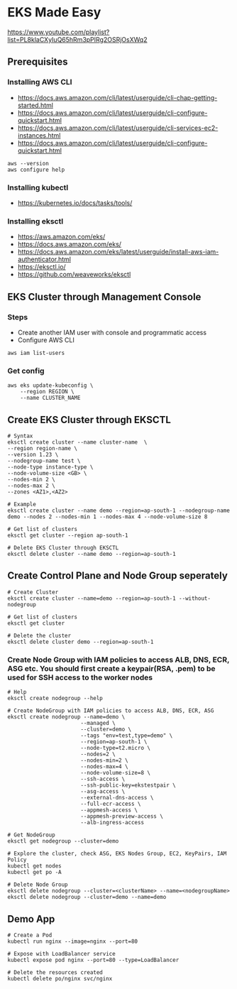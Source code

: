 # EKS Made Easy
https://www.youtube.com/playlist?list=PL8klaCXyIuQ65hRm3pPIRg2OSRjOsXWq2

## Prerequisites

### Installing AWS CLI
- https://docs.aws.amazon.com/cli/latest/userguide/cli-chap-getting-started.html
- https://docs.aws.amazon.com/cli/latest/userguide/cli-configure-quickstart.html
- https://docs.aws.amazon.com/cli/latest/userguide/cli-services-ec2-instances.html
- https://docs.aws.amazon.com/cli/latest/userguide/cli-configure-quickstart.html

```
aws --version
aws configure help
```

### Installing kubectl
- https://kubernetes.io/docs/tasks/tools/


### Installing eksctl
- https://aws.amazon.com/eks/
- https://docs.aws.amazon.com/eks/
- https://docs.aws.amazon.com/eks/latest/userguide/install-aws-iam-authenticator.html
- https://eksctl.io/
- https://github.com/weaveworks/eksctl


## EKS Cluster through Management Console
### Steps
- Create another IAM user with console and programmatic access
- Configure AWS CLI

```
aws iam list-users
```
### Get config
```
aws eks update-kubeconfig \
    --region REGION \
    --name CLUSTER_NAME 
```

## Create EKS Cluster through EKSCTL

```
# Syntax
eksctl create cluster --name cluster-name  \
--region region-name \
--version 1.23 \
--nodegroup-name test \
--node-type instance-type \
--node-volume-size <GB> \
--nodes-min 2 \
--nodes-max 2 \ 
--zones <AZ1>,<AZ2>

# Example
eksctl create cluster --name demo --region=ap-south-1 --nodegroup-name demo --nodes 2 --nodes-min 1 --nodes-max 4 --node-volume-size 8 

# Get list of clusters
eksctl get cluster --region ap-south-1

# Delete EKS Cluster through EKSCTL
eksctl delete cluster --name demo --region=ap-south-1
```

## Create Control Plane and Node Group seperately

```
# Create Cluster
eksctl create cluster --name=demo --region=ap-south-1 --without-nodegroup 

# Get list of clusters
eksctl get cluster    

# Delete the cluster
eksctl delete cluster demo --region=ap-south-1
```

### Create Node Group with IAM policies to access ALB, DNS, ECR, ASG etc. You should first create a keypair(RSA, .pem) to be used for SSH access to the worker nodes
```
# Help
eksctl create nodegroup --help

# Create NodeGroup with IAM policies to access ALB, DNS, ECR, ASG
eksctl create nodegroup --name=demo \
                       --managed \
                       --cluster=demo \
                       --tags "env=test,type=demo" \
                       --region=ap-south-1 \
                       --node-type=t2.micro \
                       --nodes=2 \
                       --nodes-min=2 \
                       --nodes-max=4 \
                       --node-volume-size=8 \
                       --ssh-access \
                       --ssh-public-key=ekstestpair \
                       --asg-access \
                       --external-dns-access \
                       --full-ecr-access \
                       --appmesh-access \
                       --appmesh-preview-access \
                       --alb-ingress-access 

# Get NodeGroup
eksctl get nodegroup --cluster=demo

# Explore the cluster, check ASG, EKS Nodes Group, EC2, KeyPairs, IAM Policy
kubectl get nodes 
kubectl get po -A

# Delete Node Group
eksctl delete nodegroup --cluster=<clusterName> --name=<nodegroupName>
eksctl delete nodegroup --cluster=demo --name=demo
```

## Demo App
```
# Create a Pod
kubectl run nginx --image=nginx --port=80 

# Expose with LoadBalancer service
kubectl expose pod nginx --port=80 --type=LoadBalancer

# Delete the resources created
kubectl delete po/nginx svc/nginx
```
